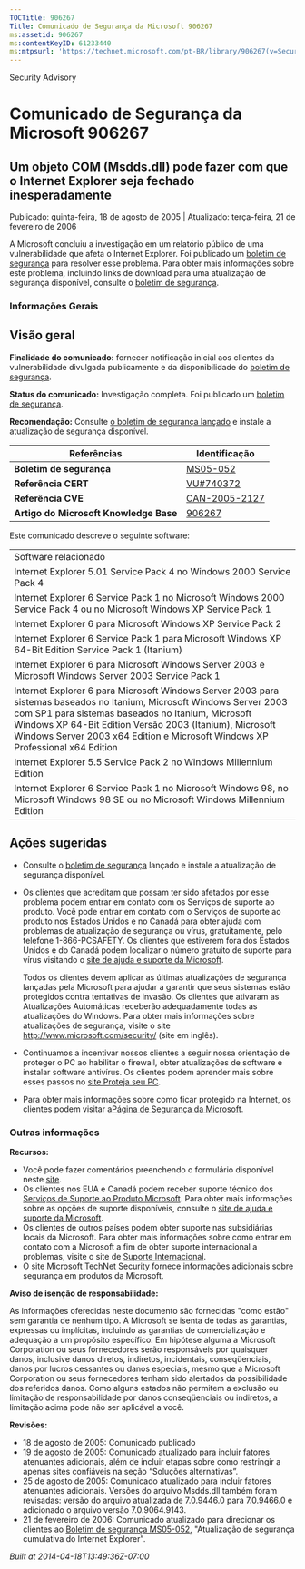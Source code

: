 ```yaml
---
TOCTitle: 906267
Title: Comunicado de Segurança da Microsoft 906267
ms:assetid: 906267
ms:contentKeyID: 61233440
ms:mtpsurl: 'https://technet.microsoft.com/pt-BR/library/906267(v=Security.10)'
---
```


Security Advisory

Comunicado de Segurança da Microsoft 906267
===========================================

Um objeto COM (Msdds.dll) pode fazer com que o Internet Explorer seja fechado inesperadamente
---------------------------------------------------------------------------------------------

Publicado: quinta-feira, 18 de agosto de 2005 | Atualizado: terça-feira, 21 de fevereiro de 2006

A Microsoft concluiu a investigação em um relatório público de uma vulnerabilidade que afeta o Internet Explorer. Foi publicado um [boletim de segurança](http://go.microsoft.com/fwlink/?linkid=50690) para resolver esse problema. Para obter mais informações sobre este problema, incluindo links de download para uma atualização de segurança disponível, consulte o [boletim de segurança](http://go.microsoft.com/fwlink/?linkid=50690).

### Informações Gerais

Visão geral
-----------

<span></span>
**Finalidade do comunicado:** fornecer notificação inicial aos clientes da vulnerabilidade divulgada publicamente e da disponibilidade do [boletim de segurança](http://go.microsoft.com/fwlink/?linkid=50690).

**Status do comunicado:** Investigação completa. Foi publicado um [boletim de segurança](http://go.microsoft.com/fwlink/?linkid=50690).

**Recomendação:** Consulte [o boletim de segurança lançado](http://go.microsoft.com/fwlink/?linkid=50690) e instale a atualização de segurança disponível.

| Referências                            | Identificação                                                                    |
|----------------------------------------|----------------------------------------------------------------------------------|
| **Boletim de segurança**               | [MS05-052](http://go.microsoft.com/fwlink/?linkid=50690)                         |
| **Referência CERT**                    | [VU\#740372](http://www.kb.cert.org/vuls/id/740372)                              |
| **Referência CVE**                     | [CAN-2005-2127](http://www.cve.mitre.org/cgi-bin/cvename.cgi?name=can-2005-2127) |
| **Artigo do Microsoft Knowledge Base** | [906267](http://support.microsoft.com/kb/906267)                                 |

Este comunicado descreve o seguinte software:

|                                                                                                                                                                                                                                                                                                                         |
|-------------------------------------------------------------------------------------------------------------------------------------------------------------------------------------------------------------------------------------------------------------------------------------------------------------------------|
| Software relacionado                                                                                                                                                                                                                                                                                                    |
| Internet Explorer 5.01 Service Pack 4 no Windows 2000 Service Pack 4                                                                                                                                                                                                                                                    |
| Internet Explorer 6 Service Pack 1 no Microsoft Windows 2000 Service Pack 4 ou no Microsoft Windows XP Service Pack 1                                                                                                                                                                                                   |
| Internet Explorer 6 para Microsoft Windows XP Service Pack 2                                                                                                                                                                                                                                                            |
| Internet Explorer 6 Service Pack 1 para Microsoft Windows XP 64-Bit Edition Service Pack 1 (Itanium)                                                                                                                                                                                                                    |
| Internet Explorer 6 para Microsoft Windows Server 2003 e Microsoft Windows Server 2003 Service Pack 1                                                                                                                                                                                                                   |
| Internet Explorer 6 para Microsoft Windows Server 2003 para sistemas baseados no Itanium, Microsoft Windows Server 2003 com SP1 para sistemas baseados no Itanium, Microsoft Windows XP 64-Bit Edition Versão 2003 (Itanium), Microsoft Windows Server 2003 x64 Edition e Microsoft Windows XP Professional x64 Edition |
| Internet Explorer 5.5 Service Pack 2 no Windows Millennium Edition                                                                                                                                                                                                                                                      |
| Internet Explorer 6 Service Pack 1 no Microsoft Windows 98, no Microsoft Windows 98 SE ou no Microsoft Windows Millennium Edition                                                                                                                                                                                       |

Ações sugeridas
---------------

<span></span>
-   Consulte o [boletim de segurança](http://go.microsoft.com/fwlink/?linkid=50690) lançado e instale a atualização de segurança disponível.
-   Os clientes que acreditam que possam ter sido afetados por esse problema podem entrar em contato com os Serviços de suporte ao produto. Você pode entrar em contato com o Serviços de suporte ao produto nos Estados Unidos e no Canadá para obter ajuda com problemas de atualização de segurança ou vírus, gratuitamente, pelo telefone 1-866-PCSAFETY. Os clientes que estiverem fora dos Estados Unidos e do Canadá podem localizar o número gratuito de suporte para vírus visitando o [site de ajuda e suporte da Microsoft](http://support.microsoft.com/security/).  

    Todos os clientes devem aplicar as últimas atualizações de segurança lançadas pela Microsoft para ajudar a garantir que seus sistemas estão protegidos contra tentativas de invasão. Os clientes que ativaram as Atualizações Automáticas receberão adequadamente todas as atualizações do Windows. Para obter mais informações sobre atualizações de segurança, visite o site <http://www.microsoft.com/security/> (site em inglês).
-   Continuamos a incentivar nossos clientes a seguir nossa orientação de proteger o PC ao habilitar o firewall, obter atualizações de software e instalar software antivírus. Os clientes podem aprender mais sobre esses passos no [site Proteja seu PC](http://www.microsoft.com/protect%20(site%20em%20inglês)).
-   Para obter mais informações sobre como ficar protegido na Internet, os clientes podem visitar a[Página de Segurança da Microsoft](http://www.microsoft.com/security).

### Outras informações

**Recursos:**

-   Você pode fazer comentários preenchendo o formulário disponível neste [site](https://support.microsoft.com/common/survey.aspx?scid=sw;en;1257&amp;showpage=1&amp;ws=technet&amp;sd=tech).
-   Os clientes nos EUA e Canadá podem receber suporte técnico dos [Serviços de Suporte ao Produto Microsoft](http://go.microsoft.com/fwlink/?linkid=21131). Para obter mais informações sobre as opções de suporte disponíveis, consulte o [site de ajuda e suporte da Microsoft](http://support.microsoft.com/?ln=pt-br).
-   Os clientes de outros países podem obter suporte nas subsidiárias locais da Microsoft. Para obter mais informações sobre como entrar em contato com a Microsoft a fim de obter suporte internacional a problemas, visite o site de [Suporte Internacional](http://go.microsoft.com/fwlink/?linkid=21155).
-   O site [Microsoft TechNet Security](http://go.microsoft.com/fwlink/?linkid=21132) fornece informações adicionais sobre segurança em produtos da Microsoft.

**Aviso de isenção de responsabilidade:**

As informações oferecidas neste documento são fornecidas "como estão" sem garantia de nenhum tipo. A Microsoft se isenta de todas as garantias, expressas ou implícitas, incluindo as garantias de comercialização e adequação a um propósito específico. Em hipótese alguma a Microsoft Corporation ou seus fornecedores serão responsáveis por quaisquer danos, inclusive danos diretos, indiretos, incidentais, conseqüenciais, danos por lucros cessantes ou danos especiais, mesmo que a Microsoft Corporation ou seus fornecedores tenham sido alertados da possibilidade dos referidos danos. Como alguns estados não permitem a exclusão ou limitação de responsabilidade por danos conseqüenciais ou indiretos, a limitação acima pode não ser aplicável a você.

**Revisões:**

-   18 de agosto de 2005: Comunicado publicado
-   19 de agosto de 2005: Comunicado atualizado para incluir fatores atenuantes adicionais, além de incluir etapas sobre como restringir a apenas sites confiáveis na seção “Soluções alternativas”.
-   25 de agosto de 2005: Comunicado atualizado para incluir fatores atenuantes adicionais. Versões do arquivo Msdds.dll também foram revisadas: versão do arquivo atualizada de 7.0.9446.0 para 7.0.9466.0 e adicionado o arquivo versão 7.0.9064.9143.
-   21 de fevereiro de 2006: Comunicado atualizado para direcionar os clientes ao [Boletim de segurança MS05-052](http://go.microsoft.com/fwlink/?linkid=50690), "Atualização de segurança cumulativa do Internet Explorer".

*Built at 2014-04-18T13:49:36Z-07:00*
